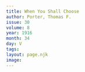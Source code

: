 ```yaml
---
title: When You Shall Choose
author: Porter, Thomas F.
issue: 30
volume: 8
year: 1916
month: 34
day: V
tags:
layout: page.njk
image:
---
```






